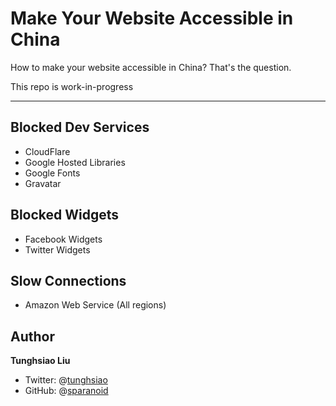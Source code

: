 # Make Your Website Accessible in China

How to make your website accessible in China? That's the question.

This repo is work-in-progress

---

## Blocked Dev Services

- CloudFlare
- Google Hosted Libraries
- Google Fonts
- Gravatar

## Blocked Widgets

- Facebook Widgets
- Twitter Widgets

## Slow Connections

- Amazon Web Service (All regions)

## Author

**Tunghsiao Liu**

- Twitter: @[tunghsiao](http://twitter.com/tunghsiao)
- GitHub: @[sparanoid](http://github.com/sparanoid)
